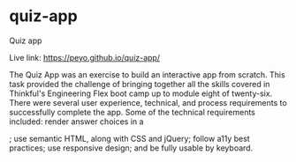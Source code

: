 # quiz-app
Quiz app

Live link: https://peyo.github.io/quiz-app/

The Quiz App was an exercise to build an interactive app from scratch. This task provided the challenge of bringing together all the skills covered in Thinkful's Engineering Flex boot camp up to module eight of twenty-six. There were several user experience, technical, and process requirements to successfully complete the app. Some of the technical requirements included: render answer choices in a <form>; use semantic HTML, along with CSS and jQuery; follow a11y best practices; use responsive design; and be fully usable by keyboard.
